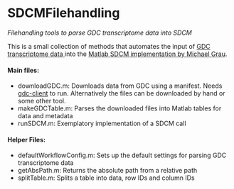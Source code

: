 # SDCMFilehandling
*Filehandling tools to parse GDC transcriptome data into SDCM*

This is a small collection of methods that automates the input of [GDC transcriptome data ](https://gdc.cancer.gov/) 
into the [Matlab SDCM implementation by Michael Grau](https://github.com/GrauLab/SDCM).

#### Main files:
* downloadGDC.m: Downloads data from GDC using a manifest. Needs [gdc-client](https://gdc.cancer.gov/access-data/gdc-data-transfer-tool) to run. Alternatively the files can be downloaded by hand or some other tool.
* makeGDCTable.m: Parses the downloaded files into Matlab tables for data and metadata
* runSDCM.m: Exemplatory implementation of a SDCM call

#### Helper Files:
* defaultWorkflowConfig.m: Sets up the default settings for parsing GDC transcriptome data
* getAbsPath.m: Returns the absolute path from a relative path
* splitTable.m: Splits a table into data, row IDs and column IDs
